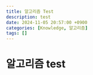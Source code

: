 ```yaml
---
title: 알고리즘 Test
description: test
date: 2024-11-05 20:57:00 +0900
categories: [Knowledge, 알고리즘]
tags: []
---
```


# 알고리즘 test